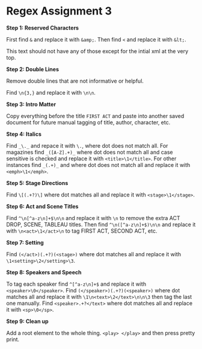 # Regex Assignment 3

**Step 1: Reserved Characters**

First find `&` and replace it with `&amp;`. Then find `<` and replace it with `&lt;`.

This text should not have any of those except for the intial xml at the very top.

**Step 2: Double Lines**

Remove double lines that are not informative or helpful.

Find `\n{3,}` and replace it with `\n\n`.

**Step 3: Intro Matter**

Copy everything before the title `FIRST ACT` and paste into another saved document for future manual tagging of title, author, character, etc.

**Step 4: Italics**

Find `_\._` and repace it with `\.`, where dot does not match all. 
For magazines find `_([A-Z].+)_` where dot does not match all and case sensitive is checked and replace it with `<title>\1</title>`. 
For other instances find `_(.+)_` and where dot does not match all and replace it with `<emph>\1</emph>`.

**Step 5: Stage Directions**
 
Find `\[(.+?)\]` where dot matches all and replace it with `<stage>\1</stage>`.

**Step 6: Act and Scene Titles**

Find `^\n[^a-z\n]+$\n\n` and replace it with `\n` to remove the extra ACT DROP, SCENE, TABLEAU titles.
Then find `^\n([^a-z\n]+$)\n\n` and replace it with `\n<act>\1</act>\n` to tag FIRST ACT, SECOND ACT, etc.

**Step 7: Setting**

Find `(</act>)(.+?)(<stage>)` where dot matches all and replace it with `\1<setting>\2</setting>\3`.

**Step 8: Speakers and Speech**

To tag each speaker find `^[^a-z\n]+$` and replace it with `<speaker>\0</speaker>`.
Find `(</speaker>)(.+?)(<speaker>)` where dot matches all and replace it with `\1\n<text>\2</text>\n\n\3` then tag the last one manually.
Find `<speaker>.+?</text>` where dot matches all and replace it with `<sp>\0</sp>`.

**Step 9: Clean up**

Add a root element to the whole thing. `<play> </play>` and then press pretty print.
